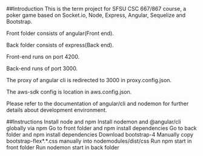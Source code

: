 ##Introduction
This is the term project for SFSU CSC 667/867 course, a poker game based on Socket.io, Node, Express, Angular, Sequelize and Bootstrap.

Front folder consists of angular(Front end).

Back folder consists of express(Back end).

Front-end runs on port 4200.

Back-end runs of port 3000.

The proxy of angular cli is redirected to 3000 in proxy.config.json.

The aws-sdk config is location in aws.config.json.

Please refer to the documentation of angular/cli and nodemon for further details about development environment.

##Instructions
Install node and npm
Install nodemon and @angular/cli globally via npm
Go to front folder and npm install dependencies
Go to back folder and npm install dependencies
Download bootstrap-4
Manually copy bootstrap-flex*.*.css manually into nodemodules/dist/css
Run npm start in front folder
Run nodemon start in back folder